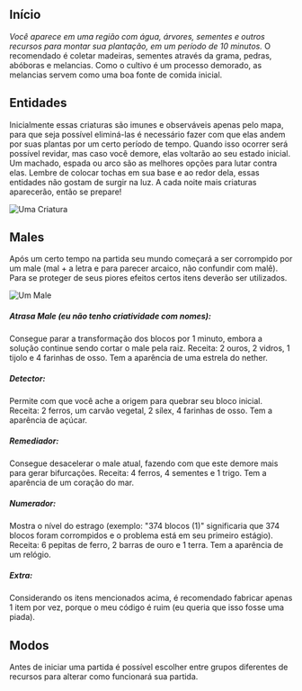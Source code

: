 ## Início
_Você aparece em uma região com água, árvores, sementes e outros recursos para montar sua plantação, em um período de 10 minutos._
O recomendado é coletar madeiras, sementes através da grama, pedras, abóboras e melancias. Como o cultivo é um processo demorado, as melancias servem como uma boa fonte de comida inicial.

## Entidades
Inicialmente essas criaturas são imunes e observáveis apenas pelo mapa, para que seja possível eliminá-las é necessário fazer com que elas andem por suas plantas por um certo período de tempo. Quando isso ocorrer será possível revidar, mas caso você demore, elas voltarão ao seu estado inicial.
Um machado, espada ou arco são as melhores opções para lutar contra elas.
Lembre de colocar tochas em sua base e ao redor dela, essas entidades não gostam de surgir na luz. A cada noite mais criaturas aparecerão, então se prepare!

![Uma Criatura]()

## Males
Após um certo tempo na partida seu mundo começará a ser corrompido por um male (mal + a letra e para parecer arcaico, não confundir com malê). Para se proteger de seus piores efeitos certos itens deverão ser utilizados.

![Um Male]()

##### Atrasa Male (eu não tenho criatividade com nomes):
Consegue parar a transformação dos blocos por 1 minuto, embora a solução continue sendo cortar o male pela raiz. Receita: 2 ouros, 2 vidros, 1 tijolo e 4 farinhas de osso. Tem a aparência de uma estrela do nether.
##### Detector:
Permite com que você ache a origem para quebrar seu bloco inicial. Receita: 2 ferros, um carvão vegetal, 2 sílex, 4 farinhas de osso. Tem a aparência de açúcar.
##### Remediador:
Consegue desacelerar o male atual, fazendo com que este demore mais para gerar bifurcações. Receita: 4 ferros, 4 sementes e 1 trigo. Tem a aparência de um coração do mar.
##### Numerador:
Mostra o nível do estrago (exemplo: "374 blocos (1)" significaria que 374 blocos foram corrompidos e o problema está em seu primeiro estágio). Receita: 6 pepitas de ferro, 2 barras de ouro e 1 terra. Tem a aparência de um relógio.

##### Extra:
Considerando os itens mencionados acima, é recomendado fabricar apenas 1 item por vez, porque o meu código é ruim (eu queria que isso fosse uma piada).

## Modos
Antes de iniciar uma partida é possível escolher entre grupos diferentes de recursos para alterar como funcionará sua partida.